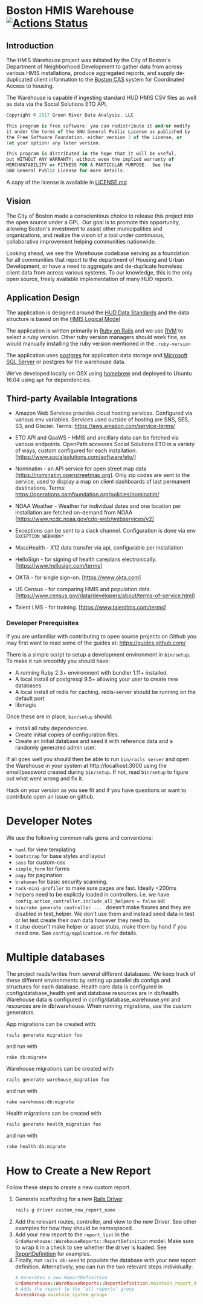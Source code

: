 # Boston HMIS Warehouse [![Actions Status](https://github.com/greenriver/hmis-warehouse/workflows/Audit%20and%20Test/badge.svg)](https://github.com/greenriver/hmis-warehouse/actions)

## Introduction

The HMIS Warehouse project was initiated by the City of Boston's Department of Neighborhood Development to gather data from across various HMIS installations, produce aggregated reports, and supply de-duplicated client information to the [Boston CAS](https://github.com/greenriver/boston-cas) system for Coordinated Access to housing.

The Warehouse is capable if ingesting standard HUD HMIS CSV files as well as data via the Social Solutions ETO API.

```a
Copyright © 2017 Green River Data Analysis, LLC

This program is free software: you can redistribute it and/or modify
it under the terms of the GNU General Public License as published by
the Free Software Foundation, either version 3 of the License, or
(at your option) any later version.

This program is distributed in the hope that it will be useful,
but WITHOUT ANY WARRANTY; without even the implied warranty of
MERCHANTABILITY or FITNESS FOR A PARTICULAR PURPOSE.  See the
GNU General Public License for more details.
```

A copy of the license is available in [LICENSE.md](https://github.com/greenriver/hmis-warehouse/blob/production/LICENSE.md)

## Vision

The City of Boston made a conscientious choice to release this project into the open source under a GPL. Our goal is to promote this opportunity, allowing Boston's investment to assist other municipalities and organizations, and realize the vision of a tool under continuous, collaborative improvement helping communities nationwide.

Looking ahead, we see the Warehouse codebase serving as a foundation for all communities that report to the department of Housing and Urban Development, or have a need to aggregate and de-duplicate homeless client data from across various systems.  To our knowledge, this is the only open source, freely available implementation of many HUD reports.

## Application Design

The application is designed around the [HUD Data Standards](https://www.hudexchange.info/programs/hmis/hmis-data-and-technical-standards/) and the data structure is based on the [HMIS Logical Model](http://www.hudhdx.info/VendorResources.aspx)

The application is written primarily in [Ruby on Rails](http://rubyonrails.org) and we use [RVM](https://rvm.io/) to select a ruby version. Other ruby version managers should work fine, as would manually installing the ruby version mentioned in the `.ruby-version`

The application uses [postgres](https://www.postgresql.org/) for application data storage and [Microsoft SQL Server](https://www.microsoft.com/en-us/sql-server/) or postgres for the warehouse data.

We've developed locally on OSX using [homebrew](http://brew.sh/) and deployed to Ubuntu 16.04 using `apt` for dependencies.

## Third-party Available Integrations

- Amazon Web Services provides cloud hosting services. Configured via various env variables.  Services used outside of hosting are SNS, SES, S3, and Glacier.
  Terms: https://aws.amazon.com/service-terms/

- ETO API and QaaWS - HMIS and ancillary data can be fetched via various endpoints.  OpenPath accesses Social Solutions ETO in a variety of ways, custom configured for each installation. [https://www.socialsolutions.com/software/eto/]

- Nominatim - an API service for open street map data [https://nominatim.openstreetmap.org]. Only zip codes are sent to the service, used to display a map on client dashboards of last permanent destinations.
  Terms: https://operations.osmfoundation.org/policies/nominatim/

- NOAA Weather - Weather for individual dates and one location per installation are fetched on-demand from NOAA [https://www.ncdc.noaa.gov/cdo-web/webservices/v2]

- Exceptions can be sent to a slack channel. Configuration is done via env `EXCEPTION_WEBHOOK*`

- MassHealth - X12 data transfer via api, configurable per installation

- HelloSign - for signing of health careplans electronically. [https://www.hellosign.com/terms]

- OKTA - for single sign-on. [https://www.okta.com]

- US Census - for comparing HMIS and population data. [https://www.census.gov/data/developers/about/terms-of-service.html]

- Talent LMS - for training. [https://www.talentlms.com/terms]

### Developer Prerequisites

If you are unfamiliar with contributing to open source projects on Github you may first want to read some of the guides at:  https://guides.github.com/

There is a simple script to setup a development environment in `bin/setup`. To make it run smoothly you should have:

* A running Ruby 2.3+ environment with bundler 1.11+ installed.
* A local install of postgresql 9.5+ allowing your user to create new databases.
* A local install of redis for caching. redis-server should be running on the default port
* libmagic

Once these are in place, `bin/setup` should:

* Install all ruby dependencies.
* Create initial copies of configuration files.
* Create an initial database and seed it with reference data and a randomly generated admin user.

If all goes well you should then be able to run `bin/rails server` and open the Warehouse in your system at http://localhost:3000 using the email/password created during `bin/setup`. If not, read `bin/setup` to figure out what went wrong and fix it.

Hack on your version as you see fit and if you have questions or want to contribute open an issue on github.

# Developer Notes

We use the following common rails gems and conventions:

* `haml` for view templating
* `bootstrap` for base styles and layout
* `sass` for custom-css
* `simple_form` for forms
* `pagy` for pagination
* `brakeman` for basic security scanning.
* `rack-mini-profiler` to make sure pages are fast. Ideally <200ms
* helpers need to be explictly loaded in controllers. i.e. we have `config.action_controller.include_all_helpers = false` set
* `bin/rake generate controller ... ` doesn't make fixures and they are disabled in test_helper. We don't use them and instead seed data in test or let test create their own data however they need to.
* it also doesn't make helper or asset stubs, make them by hand if you need one. See `config/application.rb` for details.

# Multiple databases

The project reads/writes from several different databases. We keep track of these different environments by setting up parallel db configs and structures for each database. Health care data is configured in config/database_health.yml and database resources are in db/health. Warehouse data is configured in config/database_warehouse.yml and resources are in db/warehouse. When running migrations, use the custom generators.

App migrations can be created with:

```
rails generate migration foo
```
and run with
```
rake db:migrate
```
Warehouse migrations can be created with:
```
rails generate warehouse_migration foo
```
and run with
```
rake warehouse:db:migrate
```

Health migrations can be created with

```
rails generate health_migration foo
```
and run with
```
rake health:db:migrate
```

# How to Create a New Report

Follow these steps to create a new custom report.

1. Generate scaffolding for a new [Rails Driver](https://github.com/degica/rails_drivers):
    ```bash
    rails g driver custom_new_report_name
    ```
2. Add the relevant routes, controller, and view to the new Driver. See other examples for how they should be namespaced.
3. Add your new report to the `report_list` in the `GrdaWarehouse::WarehouseReports::ReportDefinition` model. Make sure to wrap it in a check to see whether the driver is loaded. See [ReportDefinition](https://github.com/greenriver/hmis-warehouse/blob/production/app/models/grda_warehouse/warehouse_reports/report_definition.rb) for examples.
4. Finally, run `rails db:seed` to populate the database with your new report definition. Alternatively, you can run the two relevant steps individually:
    ```ruby
    # Generates a new ReportDefinition
    GrdaWarehouse::WarehouseReports::ReportDefinition.maintain_report_definitions
    # Adds the report to the "all reports" group
    AccessGroup.maintain_system_groups
    ```
